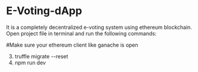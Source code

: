 # E-Voting-dApp
It is a completely decentralized e-voting system using ethereum blockchain. 
Open project file in terminal and run the following commands:

#Make sure your ethereum client like ganache is open

3) truffle migrate --reset
4) npm run dev
